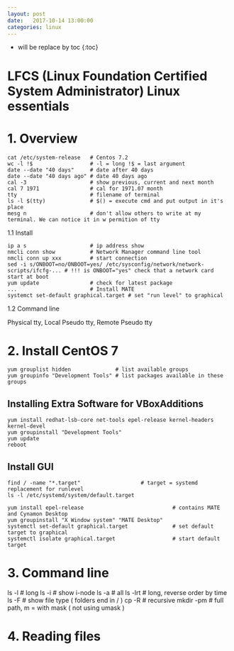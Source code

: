 ```yaml
---
layout: post
date:   2017-10-14 13:00:00
categories: linux
---
```

* will be replace by toc
{:toc}

# LFCS (Linux Foundation Certified System Administrator) Linux essentials

# 1. Overview

~~~
cat /etc/system-release   # Centos 7.2
wc -l !$                  # -l = long !$ = last argument
date --date "40 days"     # date after 40 days
date --date "40 days ago" # date 40 days ago
cal -3                    # show previous, current and next month
cal 7 1971                # cal for 1971.07 month
tty                       # filename of terminal
ls -l $(tty)              # $() = execute cmd and put output in it's place
mesg n                    # don't allow others to write at my terminal. We can notice it in w permition of tty
~~~

1.1 Install

~~~
ip a s                    # ip address show
nmcli conn show           # Network Manager command line tool
nmcli conn up xxx         # start connection 
sed -i s/ONBOOT=no/ONBOOT=yes/ /etc/sysconfig/network/network-scripts/ifcfg-... # !!! is ONBOOT="yes" check that a network card start at boot
yum update                # check for latest package 
...                       # Install MATE
systemct set-default graphical.target # set "run level" to graphical
~~~

1.2 Command line

Physical tty, Local Pseudo tty, Remote Pseudo tty

# 2. Install CentOS 7

~~~
yum grouplist hidden              # list available groups
yum groupinfo "Development Tools" # list packages available in these groups
~~~

## Installing Extra Software for VBoxAdditions

~~~
yum install redhat-lsb-core net-tools epel-release kernel-headers kernel-devel
yum groupinstall "Development Tools"
yum update
reboot
~~~

## Install GUI


~~~
find / -name "*.target"                   # target = systemd replacement for runlevel
ls -l /etc/systemd/system/default.target
~~~

~~~
yum install epel-release                            # contains MATE and Cynamon Desktop
yum groupinstall "X Window system" "MATE Desktop"
systemctl set-default graphical.target              # set default target to graphical
systemctl isolate graphical.target                  # start default target
~~~

# 3. Command line

ls -l   # long
ls -i   # show i-node
ls -a   # all
ls -lrt # long, reverse order by time
ls -F   # show file type ( folders end in / )
cp -R   # recursive
mkdir -pm # full path, m = with mask ( not using umask )

# 4. Reading files
